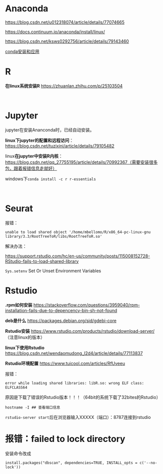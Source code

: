#  Anaconda

https://blog.csdn.net/u012318074/article/details/77074665

https://docs.continuum.io/anaconda/install/linux/

https://blog.csdn.net/ksws0292756/article/details/79143460

[conda安装和应用](https://www.jianshu.com/p/edaa744ea47d)



# R

**在linux系统安装R**  https://zhuanlan.zhihu.com/p/25103504

&nbsp;

# Jupyter

jupyter在安装Ananconda时，已经自动安装。

**linux下jupyter的配置和远程访问**：https://blog.csdn.net/tuzixini/article/details/79105482

linux**在jupyter中安装R内核**： https://blog.csdn.net/qq_27755195/article/details/70992367（需要安装很多包，跟着报错信息走就好）

windows下`conda install -c r r-essentials`

&nbsp;



# Seurat

报错：

~~~linux
unable to load shared object '/home/mbellomo/R/x86_64-pc-linux-gnu library/3.3/RootTreeToR/libs/RootTreeToR.so'
~~~

解决办法：

https://support.rstudio.com/hc/en-us/community/posts/115008152728-RStudio-fails-to-load-shared-library

`Sys.setenv`  Set Or Unset Environment Variables



#  Rstudio

**.rpm如何安装** https://stackoverflow.com/questions/3959040/rpm-installation-fails-due-to-depencency-bin-sh-not-found

**deb是什么** https://packages.debian.org/sid/gdebi-core

**Rstudio安装** https://www.rstudio.com/products/rstudio/download-server/ （注意linux的版本）

**linux下使用Rstudio** https://blog.csdn.net/wendaomudong_l2d4/article/details/77113837

**Rstudio环境配置** https://www.tuicool.com/articles/RfUveeu



报错：

~~~linux
error while loading shared libraries: libR.so: wrong ELF class: ELFCLASS64
~~~

原因是下载了错误的Rstudio版本！！！（64bit的系统下载了32bites的Rstudio）

~~~linux
hostname -I ## 查看端口信息
~~~

`rstudio-server start`后在浏览器输入XXXXX（端口）：8787连接到rstudio



#  报错：failed to lock directory

安装命令改成

~~~
install.packages("dbscan", dependencies=TRUE, INSTALL_opts = c('--no-lock'))
~~~




